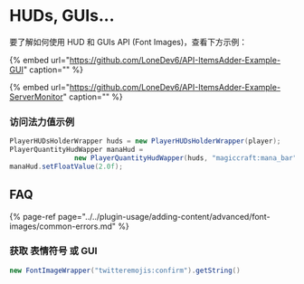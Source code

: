 # HUDs, GUIs...

要了解如何使用 HUD 和 GUIs API \(Font Images\)，查看下方示例：

{% embed url="https://github.com/LoneDev6/API-ItemsAdder-Example-GUI" caption="" %}

{% embed url="https://github.com/LoneDev6/API-ItemsAdder-Example-ServerMonitor" caption="" %}

### 访问法力值示例

```java
PlayerHUDsHolderWrapper huds = new PlayerHUDsHolderWrapper(player);
PlayerQuantityHudWapper manaHud = 
                new PlayerQuantityHudWapper(huds, "magiccraft:mana_bar");
manaHud.setFloatValue(2.0f);
```

## FAQ

{% page-ref page="../../plugin-usage/adding-content/advanced/font-images/common-errors.md" %}

### 获取 表情符号 或 GUI 

```java
new FontImageWrapper("twitteremojis:confirm").getString()
```

